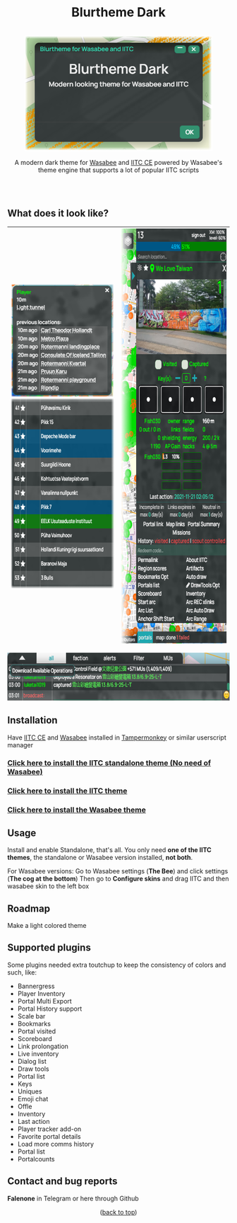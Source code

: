 <div align="center">
<h1 align="center">Blurtheme Dark</h1>
<br />
  <a href="https://github.com/Falenone/Blurtheme">
    <img src="images/theme.png" alt="Dark" width="426" height="261">
  </a>
  
 A modern dark theme for [Wasabee](https://wasabee.rocks) and [IITC CE](https://iitc.app) powered by Wasabee's theme engine that supports a lot of popular IITC scripts
 </div>
<br />
<br />

## What does it look like?

<div align="center">


| <img src="images/tooltip.png" alt="Scores" width="253" height="257"><br><img src="images/table.png" alt="Scores" width="345" height="430">  | <img src="images/sidebar.png" alt="Sidebar" width="353" height="938"> |
| ------------- | ------------- |
<img src="images/chat.png" alt="Chat" width="708" height="108">
</div>


## Installation

Have [IITC CE](https://iitc.app) and [Wasabee](https://wasabee.rocks) installed in [Tampermonkey](https://chrome.google.com/webstore/detail/tampermonkey/dhdgffkkebhmkfjojejmpbldmpobfkfo?hl=en) or similar userscript manager

[<h3>Click here to install the IITC standalone theme (No need of Wasabee)</h3>](https://github.com/Falenone/Blurtheme/raw/main/blurtheme-dark-iitc-standalone.user.js)

[<h3>Click here to install the IITC theme</h3>](https://github.com/Falenone/Blurtheme/raw/main/blurtheme-dark-iitc-skin.user.js)

[<h3>Click here to install the Wasabee theme</h3>](https://github.com/Falenone/Blurtheme/raw/main/blurtheme-dark-wasabee-skin.user.js)


## Usage
Install and enable Standalone, that's all. You only need **one of the IITC themes**, the standalone or Wasabee version installed, **not both**.

For Wasabee versions:
Go to Wasabee settings (**The Bee**) and click settings (**The cog at the bottom**) Then go to **Configure skins** and drag IITC and then wasabee skin to the left box

## Roadmap

Make a light colored theme<br>

## Supported plugins

Some plugins needed extra toutchup to keep the consistency of colors and such, like: <br>

- Bannergress
- Player Inventory
- Portal Multi Export
- Portal History support
- Scale bar
- Bookmarks
- Portal visited
- Scoreboard
- Link prolongation
- Live inventory
- Dialog list
- Draw tools
- Portal list
- Keys
- Uniques
- Emoji chat
- Offle
- Inventory
- Last action
- Player tracker add-on
- Favorite portal details
- Load more comms history
- Portal list
- Portalcounts

## Contact and bug reports

**Falenone** in Telegram or here through Github

<p align="center">(<a href="#top">back to top</a>)</p>

